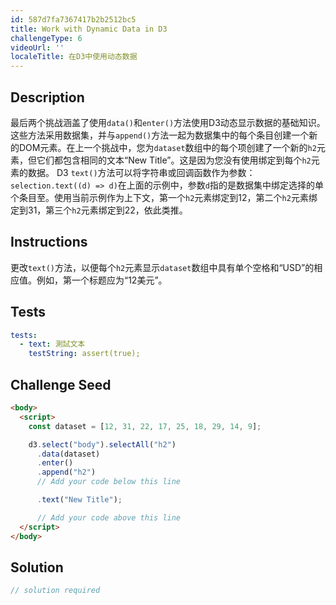 ```yaml
---
id: 587d7fa7367417b2b2512bc5
title: Work with Dynamic Data in D3
challengeType: 6
videoUrl: ''
localeTitle: 在D3中使用动态数据
---
```


## Description
<section id="description">最后两个挑战涵盖了使用<code>data()</code>和<code>enter()</code>方法使用D3动态显示数据的基础知识。这些方法采用数据集，并与<code>append()</code>方法一起为数据集中的每个条目创建一个新的DOM元素。在上一个挑战中，您为<code>dataset</code>数组中的每个项创建了一个新的<code>h2</code>元素，但它们都包含相同的文本“New Title”。这是因为您没有使用绑定到每个<code>h2</code>元素的数据。 D3 <code>text()</code>方法可以将字符串或回调函数作为参数： <code>selection.text((d) =&gt; d)</code>在上面的示例中，参数<code>d</code>指的是数据集中绑定选择的单个条目至。使用当前示例作为上下文，第一个<code>h2</code>元素绑定到12，第二个<code>h2</code>元素绑定到31，第三个<code>h2</code>元素绑定到22，依此类推。 </section>

## Instructions
<section id="instructions">更改<code>text()</code>方法，以便每个<code>h2</code>元素显示<code>dataset</code>数组中具有单个空格和“USD”的相应值。例如，第一个标题应为“12美元”。 </section>

## Tests
<section id='tests'>

```yml
tests:
  - text: 測試文本
    testString: assert(true);

```

</section>

## Challenge Seed
<section id='challengeSeed'>

<div id='html-seed'>

```html
<body>
  <script>
    const dataset = [12, 31, 22, 17, 25, 18, 29, 14, 9];

    d3.select("body").selectAll("h2")
      .data(dataset)
      .enter()
      .append("h2")
      // Add your code below this line

      .text("New Title");

      // Add your code above this line
  </script>
</body>

```

</div>



</section>

## Solution
<section id='solution'>

```js
// solution required
```
</section>
